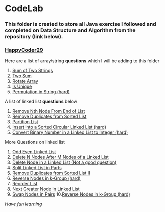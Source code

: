 # CodeLab

### This folder is created to store all Java exercise I followed and completed on Data Structure and Algorithm from the repository (link below). 

### [HappyCoder29](https://github.com/HappyCoder29/CodeLab-Fall-2020/blob/master/README.md)

Here are a list of array/string **questions** which I will be adding to this folder
1. [Sum of Two Strings](https://leetcode.com/problems/add-strings/)
2. [Two Sum](https://leetcode.com/problems/two-sum/solution/)
3. [Rotate Array](https://leetcode.com/problems/rotate-array/)
4. [Is Unique](https://www.geeksforgeeks.org/determine-string-unique-characters/)
5. [Permutation in String (hard)](https://leetcode.com/problems/permutation-in-string/)

A list of linked list **questions** below
1. [Remove Nth Node From End of List](https://leetcode.com/problems/remove-nth-node-from-end-of-list/)
2. [Remove Duplicates from Sorted List](https://leetcode.com/problems/remove-duplicates-from-sorted-list/) 
3. [Partition List](https://leetcode.com/problems/partition-list/)
4. [Insert into a Sorted Circular Linked List (hard)](https://leetcode.com/problems/insert-into-a-sorted-circular-linked-list/)
5. [Convert Binary Number in a Linked List to Integer (hard)](https://leetcode.com/problems/convert-binary-number-in-a-linked-list-to-integer/)

More Questions on linked list
1. [Odd Even Linked List](https://leetcode.com/problems/odd-even-linked-list/)
2. [Delete N Nodes After M Nodes of a Linked List](https://leetcode.com/problems/delete-n-nodes-after-m-nodes-of-a-linked-list/)
3. [Delete Node in a Linked List (Not a good question)](https://leetcode.com/problems/delete-node-in-a-linked-list/)
4. [Split Linked List in Parts](https://leetcode.com/problems/split-linked-list-in-parts/)
5. [Remove Duplicates from Sorted List II](https://leetcode.com/problems/remove-duplicates-from-sorted-list-ii/)
6. [Reverse Nodes in k-Group (hard)](https://leetcode.com/problems/reverse-nodes-in-k-group/)
7. [Reorder List](https://leetcode.com/problems/reorder-list/)
8. [Next Greater Node In Linked List](https://leetcode.com/problems/next-greater-node-in-linked-list/)
9. [Swap Nodes in Pairs](https://leetcode.com/problems/swap-nodes-in-pairs/)
10.[Reverse Nodes in k-Group (hard)](https://leetcode.com/problems/reverse-nodes-in-k-group/)

_Have fun learning_

